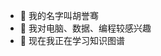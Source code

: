 - 👋 我的名字叫胡誉骞
- 👀 我对电脑、数据、编程较感兴趣
- 🌱 现在我正在学习知识图谱


<!---
YuqianHu1015/YuqianHu1015 is a ✨ special ✨ repository because its `README.md` (this file) appears on your GitHub profile.
You can click the Preview link to take a look at your changes.
--->
